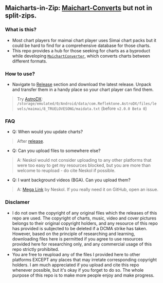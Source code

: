 ## Maicharts-in-Zip: [Maichart-Converts](https://github.com/Neskol/Maichart-Converts) but not in split-zips.

### What is this?
- Most chart players for maimai chart player uses Simai chart packs but it could be hard to find for a comprehensive database for those charts.
- This repo provides a hub for those seeking for charts as a byproduct while developing [`MaichartConverter`](https://github.com/Neskol/MaichartConverter), which converts charts between different formats.

### How to use?
- Navigate to [Release](https://github.com/I21b/Maicharts-in-Zip/releases) section and download the latest release. Unpack and transfer them in a handy place so your chart player can find them.
> Try [AstroDX](https://github.com/2394425147/astrodx):
> `/storage/emulated/0/Android/data/com.Reflektone.AstroDX/files/levels/maimai/8_TRUELOVESONG/maidata.txt`
> (before `v2.0.0 Beta 0`)

### FAQ
- Q: When would you update charts?
> After [release](https://github.com/Neskol/Maichart-Converts/releases).

- Q: Can you upload files to somewhere else?
> A: Neskol would not consider uploading to any other platforms that were too easy to get my resources blocked, but you are more than welcome to reupload - do cite Neskol if possible.

- Q: I want background videos (BGA). Can you upload them?
> A: [Mega Link](https://mega.nz/folder/cXxSDCqZ#wQ-VPHywFRX0M-YEUhKZfQ) by Neskol.
> If you really need it on GitHub, open an issue.

### Disclamer
- I do not own the copyright of any original files which the releases of this repo are used. The copyright of charts, music, video and cover pictures belongs to their original copyright holders, and any resource of this repo has provided is subjected to be deleted if a DCMA strike has taken. However, based on the principle of researching and learning, downloading files here is permitted if you agree to use resources provided here for researching only, and any commercial usage of this repo strictly prohibited.
- You are free to reupload any of the files I provided here to other platforms EXCEPT any places that may irretate corresponding copyright holders. I am much appreciated if you upload and cite this repo whenever possible, but it's okay if you forget to do so. The whole purpose of this repo is to make more people enjoy and make progress.
